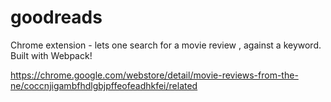 # goodreads
Chrome extension - lets one search for a movie review , against a keyword. 
Built with Webpack!

https://chrome.google.com/webstore/detail/movie-reviews-from-the-ne/coccnjigambfhdlgbjpffeofeadhkfei/related
